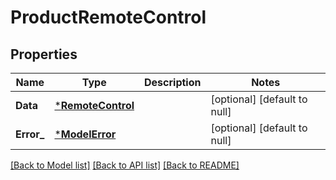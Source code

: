 # ProductRemoteControl

## Properties
Name | Type | Description | Notes
------------ | ------------- | ------------- | -------------
**Data** | [***RemoteControl**](RemoteControl.md) |  | [optional] [default to null]
**Error_** | [***ModelError**](Error.md) |  | [optional] [default to null]

[[Back to Model list]](../README.md#documentation-for-models) [[Back to API list]](../README.md#documentation-for-api-endpoints) [[Back to README]](../README.md)

